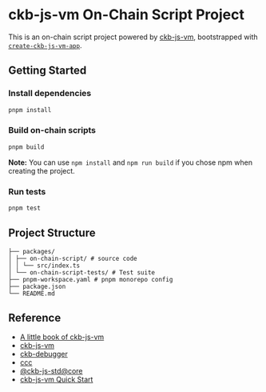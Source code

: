 # ckb-js-vm On-Chain Script Project

This is an on-chain script project powered by [ckb-js-vm](https://github.com/nervosnetwork/ckb-js-vm), bootstrapped with [`create-ckb-js-vm-app`](https://github.com/nervosnetwork/ckb-js-vm).

## Getting Started

### Install dependencies

```bash
pnpm install
```

### Build on-chain scripts

```bash
pnpm build
```

**Note:** You can use `npm install` and `npm run build` if you chose npm when creating the project.

### Run tests

```bash
pnpm test
```

## Project Structure

```
├── packages/
│ ├── on-chain-script/ # source code
│ │ └── src/index.ts
│ └── on-chain-script-tests/ # Test suite
├── pnpm-workspace.yaml # pnpm monorepo config
├── package.json
└── README.md
```

## Reference

- [A little book of ckb-js-vm](https://nervosnetwork.github.io/ckb-js-vm/)
- [ckb-js-vm](https://github.com/nervosnetwork/ckb-js-vm)
- [ckb-debugger](https://github.com/nervosnetwork/ckb-standalone-debugger)
- [ccc](https://github.com/ckb-devrel/ccc)
- [@ckb-js-std@core](https://www.npmjs.com/package/@ckb-js-std/core)
- [ckb-js-vm Quick Start](https://docs.nervos.org/docs/script/js/js-quick-start#test)
